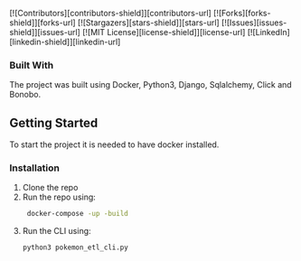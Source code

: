<!--
*** Thanks for checking out the Best-README-Template. If you have a suggestion
*** that would make this better, please fork the repo and create a pull request
*** or simply open an issue with the tag "enhancement".
*** Thanks again! Now go create something AMAZING! :D
-->



<!-- PROJECT SHIELDS -->
<!--
*** I'm using markdown "reference style" links for readability.
*** Reference links are enclosed in brackets [ ] instead of parentheses ( ).
*** See the bottom of this document for the declaration of the reference variables
*** for contributors-url, forks-url, etc. This is an optional, concise syntax you may use.
*** https://www.markdownguide.org/basic-syntax/#reference-style-links
-->
[![Contributors][contributors-shield]][contributors-url]
[![Forks][forks-shield]][forks-url]
[![Stargazers][stars-shield]][stars-url]
[![Issues][issues-shield]][issues-url]
[![MIT License][license-shield]][license-url]
[![LinkedIn][linkedin-shield]][linkedin-url]


### Built With

The project was built using Docker, Python3, Django, Sqlalchemy, Click and Bonobo. 

<!-- GETTING STARTED -->
## Getting Started

To start the project it is needed to have docker installed.


### Installation

1. Clone the repo
2. Run the repo using:
   ```sh
    docker-compose -up -build
   ```
3. Run the CLI using:
   ```sh
   python3 pokemon_etl_cli.py
  ```

